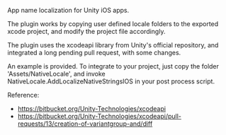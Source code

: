 App name localization for Unity iOS apps.

The plugin works by copying user defined locale folders to the exported xcode project, and modify the project file accordingly.

The plugin uses the xcodeapi library from Unity's official repository, and integrated a long pending pull request, with some changes.

An example is provided. To integrate to your project, just copy the folder 'Assets/NativeLocale', 
and invoke NativeLocale.AddLocalizeNativeStringsIOS in your post process script.

Reference: 
* https://bitbucket.org/Unity-Technologies/xcodeapi
* https://bitbucket.org/Unity-Technologies/xcodeapi/pull-requests/13/creation-of-variantgroup-and/diff
